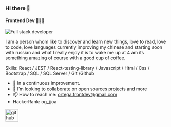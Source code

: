 ### Hi there 👋
#### Frontend Dev 👨🏽‍💻

![Full stack developer ](https://github.com/hebertdev1/hebertdev1/blob/master/javascript.gif) 

I am a person whom like to discover and learn new things, love to read, love to code, love languages currently improving my chinese and starting soon with russian and what I really enjoy it is to wake me up at 4 am its something amazing of course with a good cup of coffee.

Skills: React / JEST / React-testing-library / Javascript / Html / Css / Bootstrap / SQL / SQL Server / Git /Github

- 🌱 In a continuous improvement.
- 👯 I’m looking to collaborate on open sources projects and more 
- 📫 How to reach me: ortega.frontdev@gmail.com 
- HackerRank: og_jjoa


[<img src='https://cdn.jsdelivr.net/npm/simple-icons@3.0.1/icons/github.svg' alt='github' height='40'>](https://github.com/JuanJefry23)  

